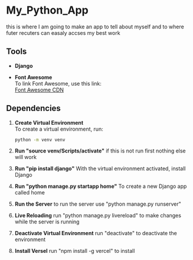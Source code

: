 # My_Python_App

this is where I am going to make an app to tell
about myself and to where futer recuters can easaly accses my best work

## Tools

- **Django**

- **Font Awesome**  
  To link Font Awesome, use this link:  
  [Font Awesome CDN](https://cdnjs.cloudflare.com/ajax/libs/font-awesome/6.0.0-beta3/css/all.min.css)

## Dependencies

1. **Create Virtual Environment**  
   To create a virtual environment, run:

   ```bash
   python -m venv venv

   ```

2. **Run "source venv/Scripts/activate"**
   if this is not run first nothing else will work

3. **Run "pip install django"**
   With the virtual environment activated, install Django

4. **Run "python manage.py startapp home"**
   To create a new Django app called home

5. **Run the Server**
   to run the server use "python manage.py runserver"

6. **Live Reloading**
   run "python manage.py livereload" to make changes while the server is running

7. **Deactivate Virtual Environment**
   run "deactivate" to deactivate the environment

8. **Install Versel**
   run "npm install -g vercel" to install
